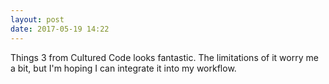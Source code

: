 ```yaml
---
layout: post
date: 2017-05-19 14:22
---
```

Things 3 from Cultured Code looks fantastic. The limitations of it worry me a bit, but I'm hoping I can integrate it into my workflow. 
